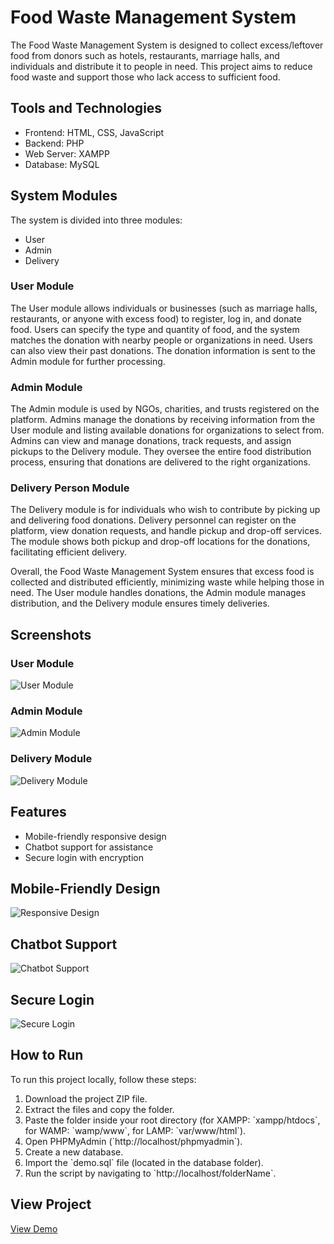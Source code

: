 # Food Waste Management System
<!-- <img src="img/coverimage.jpeg"> -->

<p>The Food Waste Management System is designed to collect excess/leftover food from donors such as hotels, restaurants, marriage halls, and individuals and distribute it to people in need. This project aims to reduce food waste and support those who lack access to sufficient food.</p>

## Tools and Technologies
<ul>
  <li>Frontend: HTML, CSS, JavaScript</li>
  <li>Backend: PHP</li>
  <li>Web Server: XAMPP</li>
  <li>Database: MySQL</li>
</ul>

## System Modules
The system is divided into three modules:
<ul>
  <li>User</li>
  <li>Admin</li>
  <li>Delivery</li>
</ul>

### User Module
<p>The User module allows individuals or businesses (such as marriage halls, restaurants, or anyone with excess food) to register, log in, and donate food. Users can specify the type and quantity of food, and the system matches the donation with nearby people or organizations in need. Users can also view their past donations. The donation information is sent to the Admin module for further processing.</p>

### Admin Module
<p>The Admin module is used by NGOs, charities, and trusts registered on the platform. Admins manage the donations by receiving information from the User module and listing available donations for organizations to select from. Admins can view and manage donations, track requests, and assign pickups to the Delivery module. They oversee the entire food distribution process, ensuring that donations are delivered to the right organizations.</p>

### Delivery Person Module
<p>The Delivery module is for individuals who wish to contribute by picking up and delivering food donations. Delivery personnel can register on the platform, view donation requests, and handle pickup and drop-off services. The module shows both pickup and drop-off locations for the donations, facilitating efficient delivery.</p>

<p>Overall, the Food Waste Management System ensures that excess food is collected and distributed efficiently, minimizing waste while helping those in need. The User module handles donations, the Admin module manages distribution, and the Delivery module ensures timely deliveries.</p>

## Screenshots
<h3>User Module</h3>
<!-- <img src="img/User-module.jpg"> -->
<img src="img/mobile.jpg" alt="User Module">

<h3>Admin Module</h3>
<img src="img/Admin.jpg" alt="Admin Module">

<h3>Delivery Module</h3>
<img src="img/Delivery_module.jpg" alt="Delivery Module">

## Features
<ul>
  <li>Mobile-friendly responsive design</li>
  <li>Chatbot support for assistance</li>
  <li>Secure login with encryption</li>
</ul>

<h2>Mobile-Friendly Design</h2>
<img src="img/responsive.gif" alt="Responsive Design">

<h2>Chatbot Support</h2>
<img src="img/chatbotsupport.jpg" alt="Chatbot Support">

<h2>Secure Login</h2>
<img src="img/hash-flow.png" alt="Secure Login">

## How to Run
To run this project locally, follow these steps:
<ol>
  <li>Download the project ZIP file.</li>
  <li>Extract the files and copy the folder.</li>
  <li>Paste the folder inside your root directory (for XAMPP: `xampp/htdocs`, for WAMP: `wamp/www`, for LAMP: `var/www/html`).</li>
  <li>Open PHPMyAdmin (`http://localhost/phpmyadmin`).</li>
  <li>Create a new database.</li>
  <li>Import the `demo.sql` file (located in the database folder).</li>
  <li>Run the script by navigating to `http://localhost/folderName`.</li>
</ol>

## View Project
<a href="https://your-github-link-here" target="_blank">View Demo</a>
